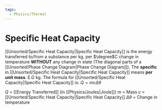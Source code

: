```yaml
---
tags:
  - Physics/Thermal
---
```

# Specific Heat Capacity

[[Unsorted/Specific Heat Capacity|Specific Heat Capacity]] is the energy transferred to/from a substance per kg, per $\degree$C change in temperature **WITHOUT** any change in state (The diagonal parts of a [[Unsorted/Phase Change Diagram|Phase Change Diagram]]).
The **specific** in [[Unsorted/Specific Heat Capacity|Specific Heat Capacity]] means **per unit mass**. E.G kg.
The formula for [[Unsorted/Specific Heat Capacity|Specific Heat Capacity]] is:
$Q = mc\Delta \theta$

$Q$ = [[Energy Transferred]] (in [[Physics/Joules|Joule]])
$m$ = Mass
$c$ = [[Unsorted/Specific Heat Capacity|Specific Heat Capacity]]
$\Delta\theta$ = Change in temperature